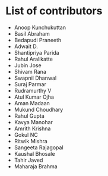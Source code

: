# List of contributors

- Anoop Kunchukuttan
- Basil Abraham
- Bedapudi Praneeth
- Adwait D.
- Shantipriya Parida
- Rahul Aralikatte
- Jubin Jose
- Shivam Rana
- Swapnil Dhanwal
- Suraj Parmar
- Rudramurthy V
- Atul Kumar Ojha
- Aman Madaan
- Mukund Choudhary
- Rahul Gupta
- Kavya Manohar
- Amrith Krishna
- Gokul NC
- Ritwik Mishra
- Sangeeta Rajagopal
- Kaushal Bhosale
- Tahir Javed
- Maharaja Brahma
